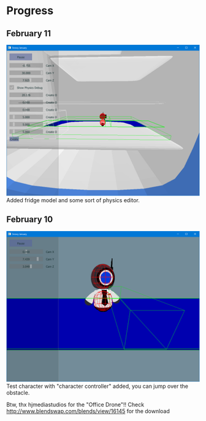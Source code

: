 # Progress

## February 11
![Screenshot 02](progress/screenshot02.png)
Added fridge model and some sort of physics editor.

## February 10
![Screenshot 01](progress/screenshot01.png)
Test character with "character controller" added, you can jump over the obstacle.

Btw, thx hjmediastudios for the "Office Drone"!! Check http://www.blendswap.com/blends/view/16145 for the download
